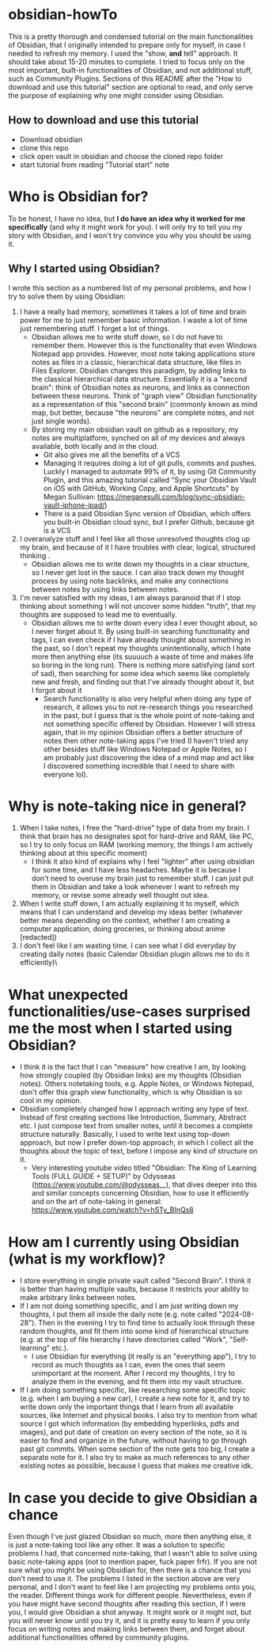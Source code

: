 # obsidian-howTo

This is a pretty thorough and condensed tutorial on the main functionalities of Obsidian, that I originally intended to prepare only for myself, in case I needed to refresh my memory. I used the "show, **and** tell" approach. It should take about 15-20 minutes to complete. I tried to focus only on the most important, built-in functionalities of Obsidian, and not additional stuff, such as Community Plugins. Sections of this README after the "How to download and use this tutorial" section are optional to read, and only serve the purpose of explaining why one might consider using Obsidian.
## How to download and use this tutorial
- Download obsidian
- clone this repo
- click open vault in obsidian and choose the cloned repo folder
- start tutorial from reading "Tutorial start" note

# Who is Obsidian for?
To be honest, I have no idea, but **I do have an idea why it worked for me specifically** (and why it might work for you). I will only try to tell you my story with Obsidian, and I won't try convince you why you should be using it. 
## Why I started using Obsidian?

I wrote this section as a numbered list of my personal problems, and how I try to solve them by using Obsidian:
1. I have a really bad memory, sometimes it takes a lot of time and brain power for me to just remember basic information. I waste a lot of time just remembering stuff. I forget a lot of things.
	- Obsidian allows me to write stuff down, so I do not have to remember them. However this is the functionality that even Windows Notepad app provides. However, most note taking applications store notes as files in a classic, hierarchical data structure, like files in Files Explorer. Obsidian changes this paradigm, by adding links to the classical hierarchical data structure. Essentially it is a "second brain": think of Obsidian notes as neurons, and links as connection between these neurons. Think of "graph view" Obsidian functionality as a representation of this "second brain" (commonly known as mind map, but better, because "the neurons" are complete notes, and not just single words). 
	- By storing my main obsidian vault on github as a repository, my notes are multiplatform, synched on all of my devices and always available, both locally and in the cloud.
		- Git also gives me all the benefits of a VCS
		- Managing it requires doing a lot of git pulls, commits and pushes. Luckly I managed to automate 99% of it, by using Git Community Plugin, and this amazing tutorial called "Sync your Obsidian Vault on iOS with GitHub, Working Copy, and Apple Shortcuts" by Megan Sullivan: https://meganesulli.com/blog/sync-obsidian-vault-iphone-ipad/)
		- There is a paid Obsidian Sync version of Obsidian, which offers you built-in Obsidian cloud sync, but I prefer Github, because git is a VCS 
2. I overanalyze stuff and I feel like all those unresolved thoughts clog up my brain, and because of it I have troubles with clear, logical, structured thinking . 
	- Obsidian allows me to write down my thoughts in a clear structure, so I never get lost in the sauce. I can also track down my thought process by using note backlinks, and make any connections between notes by using links between notes.
3. I'm never satisfied with my ideas, I am always paranoid that if I stop thinking about something I will not uncover some hidden "truth", that my thoughts are supposed to lead me to eventually.
	- Obsidian allows me to write down every idea I ever thought about, so I never forget about it. By using built-in searching functionality and tags, I can even check if I have already thought about something in the past, so I don't repeat my thoughts unintentionally, which I hate more then anything else (its suuuuch a waste of time and makes life so boring in the long run). There is nothing more satisfying (and sort of sad), then searching for some idea which seems like completely new and fresh, and finding out that I've already thought about it, but I forgot about it 
		- Search functionality is also very helpful when doing any type of research, it allows you to not re-research things you researched in the past, but I guess that is the whole point of note-taking and not something specific offered by Obsidian. However I will stress again, that in my opinion Obsidian offers a better structure of notes then other note-taking apps I've tried (I haven't tried any other besides stuff like Windows Notepad or Apple Notes, so I am probably just discovering the idea of a mind map and act like I discovered something incredible that I need to share with everyone lol).   
# Why is note-taking nice in general? 
1. When I take notes, I free the "hard-drive" type of data from my brain. I think that brain has no designates spot for hard-drive and RAM, like PC, so I try to only focus on RAM (working memory, the things I am actively thinking about at this specific moment)
	- I think it also kind of explains why I feel "lighter" after using obsidian for some time, and I have less headaches. Maybe it is because I don't need to overuse my brain just to remember stuff. I can just put them in Obsidian and take a look whenever I want to refresh my memory, or revise some already well thought out idea.
2. When I write stuff down, I am actually explaining it to myself, which means that I can understand and develop my ideas better (whatever better means depending on the context, whether I am creating a computer application, doing groceries, or thinking about anime \[redacted\])
3. I don't feel like I am wasting time. I can see what I did everyday by creating daily notes (basic Calendar Obsidian plugin allows me to do it efficiently)\
# What unexpected functionalities/use-cases surprised me the most when I started using Obsidian?

- I think it is the fact that I can "measure" how creative I am, by looking how strongly coupled (by Obsidian links) are my thoughts (Obsidian notes). Others notetaking tools, e.g. Apple Notes, or Windows Notepad, don't offer this graph view functionality, which is why Obsidian is so cool in my opinion.
- Obsidian completely changed how I approach writing any type of text. Instead of first creating sections like Introduction, Summary, Abstract etc. I just compose text from smaller notes, until it becomes a complete structure naturally. Basically, I used to write text using top-down approach, but now I prefer down-top approach, in which I collect all the thoughts about the topic of text, before I impose any kind of structure on it.  
	- Very interesting youtube video titled "Obsidian: The King of Learning Tools (FULL GUIDE + SETUP)" by Odysseas (https://www.youtube.com/@odysseas__), that dives deeper into this and similar concepts concerning Obsidian, how to use it efficiently and on the art of note-taking in general: https://www.youtube.com/watch?v=hSTy_BInQs8

# How am I currently using Obsidian (what is my workflow)?
- I store everything in single private vault called "Second Brain". I think it is better than having multiple vaults, because it restricts your ability to make arbitrary links between notes.
- If I am not doing something specific, and I am just writing down my thoughts, I put them all inside the daily note (e.g. note called "2024-08-28"). Then in the evening I try to find time to actually look through these random thoughts, and fit them into some kind of hierarchical structure (e.g. at the top of file hierarchy I have directories called "Work", "Self-learning" etc.). 
	- I use Obsidian for everything (it really is an "everything app"), I try to record as much thoughts as I can, even the ones that seem unimportant at the moment. After I record my thoughts, I try to analyze them in the evening, and fit them into my vault structure.
- If I am doing something specific, like researching some specific topic (e.g. when I am buying a new car), I create a new note for it, and try to write down only the important things that I learn from all available sources, like Internet and physical books. I also try to mention from what source I got which information (by embedding hyperlinks, pdfs and images), and put date of creation on every section of the note, so it is easier to find and organize in the future, without having to go through past git commits. When some section of the note gets too big, I create a separate note for it. I also try to make as much references to any other existing  notes as possible, because I guess that makes me creative idk.   

# In case you decide to give Obsidian a chance 
Even though I've just glazed Obsidian so much, more then anything else, it is just a note-taking tool like any other. It was a solution to specific problems I had, that concerned note-taking, that I wasn't able to solve using basic note-taking apps (not to mention paper, fuck paper frfr). If you are not sure what you might be using Obsidian for, then there is a chance that you don't need to use it. The problems I listed in the section above are very personal, and I don't want to feel like I am projecting my problems onto you, the reader. Different things work for different people. Nevertheless, even if you have might have second thoughts after reading this section, if I were you, I would give Obsidian a shot anyway. It might work or it might not, but you will never know until you try it, and it is pretty easy to learn if you only focus on writing notes and making links between them, and forget about additional functionalities offered by community plugins.

